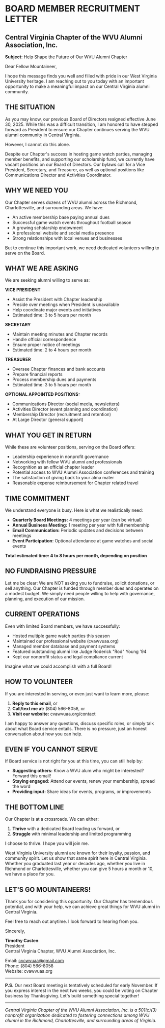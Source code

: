 # BOARD MEMBER RECRUITMENT LETTER
## Central Virginia Chapter of the WVU Alumni Association, Inc.

**Subject:** Help Shape the Future of Our WVU Alumni Chapter

Dear Fellow Mountaineer,

I hope this message finds you well and filled with pride in our West Virginia University heritage. I am reaching out to you today with an important opportunity to make a meaningful impact on our Central Virginia alumni community.

## THE SITUATION

As you may know, our previous Board of Directors resigned effective June 30, 2025. While this was a difficult transition, I am honored to have stepped forward as President to ensure our Chapter continues serving the WVU alumni community in Central Virginia.

However, I cannot do this alone.

Despite our Chapter's success in hosting game watch parties, managing member benefits, and supporting our scholarship fund, we currently have vacant positions on our Board of Directors. Our bylaws call for a Vice President, Secretary, and Treasurer, as well as optional positions like Communications Director and Activities Coordinator.

## WHY WE NEED YOU

Our Chapter serves dozens of WVU alumni across the Richmond, Charlottesville, and surrounding areas. We have:

- An active membership base paying annual dues
- Successful game watch events throughout football season
- A growing scholarship endowment
- A professional website and social media presence
- Strong relationships with local venues and businesses

But to continue this important work, we need dedicated volunteers willing to serve on the Board.

## WHAT WE ARE ASKING

We are seeking alumni willing to serve as:

**VICE PRESIDENT**
- Assist the President with Chapter leadership
- Preside over meetings when President is unavailable
- Help coordinate major events and initiatives
- Estimated time: 3 to 5 hours per month

**SECRETARY**
- Maintain meeting minutes and Chapter records
- Handle official correspondence
- Ensure proper notice of meetings
- Estimated time: 2 to 4 hours per month

**TREASURER**
- Oversee Chapter finances and bank accounts
- Prepare financial reports
- Process membership dues and payments
- Estimated time: 3 to 5 hours per month

**OPTIONAL APPOINTED POSITIONS:**
- Communications Director (social media, newsletters)
- Activities Director (event planning and coordination)
- Membership Director (recruitment and retention)
- At Large Director (general support)

## WHAT YOU GET IN RETURN

While these are volunteer positions, serving on the Board offers:

- Leadership experience in nonprofit governance
- Networking with fellow WVU alumni and professionals
- Recognition as an official chapter leader
- Potential access to WVU Alumni Association conferences and training
- The satisfaction of giving back to your alma mater
- Reasonable expense reimbursement for Chapter related travel

## TIME COMMITMENT

We understand everyone is busy. Here is what we realistically need:

- **Quarterly Board Meetings:** 4 meetings per year (can be virtual)
- **Annual Business Meeting:** 1 meeting per year with full membership
- **Email Communication:** Periodic updates and decisions between meetings
- **Event Participation:** Optional attendance at game watches and social events

**Total estimated time: 4 to 8 hours per month, depending on position**

## NO FUNDRAISING PRESSURE

Let me be clear: We are NOT asking you to fundraise, solicit donations, or sell anything. Our Chapter is funded through member dues and operates on a modest budget. We simply need people willing to help with governance, planning, and execution of our mission.

## CURRENT OPERATIONS

Even with limited Board members, we have successfully:

- Hosted multiple game watch parties this season
- Maintained our professional website (cvawvuaa.org)
- Managed member database and payment systems
- Featured outstanding alumni like Judge Roderick "Rod" Young '94
- Kept our nonprofit status and legal compliance current

Imagine what we could accomplish with a full Board!

## HOW TO VOLUNTEER

If you are interested in serving, or even just want to learn more, please:

1. **Reply to this email**, or
2. **Call/text me at:** (804) 566-8058, or
3. **Visit our website:** cvawvuaa.org/contact

I am happy to answer any questions, discuss specific roles, or simply talk about what Board service entails. There is no pressure, just an honest conversation about how you can help.

## EVEN IF YOU CANNOT SERVE

If Board service is not right for you at this time, you can still help by:

- **Suggesting others:** Know a WVU alum who might be interested? Forward this email!
- **Staying engaged:** Attend our events, renew your membership, spread the word
- **Providing input:** Share ideas for events, programs, or improvements

## THE BOTTOM LINE

Our Chapter is at a crossroads. We can either:

1. **Thrive** with a dedicated Board leading us forward, or
2. **Struggle** with minimal leadership and limited programming

I choose to thrive. I hope you will join me.

West Virginia University alumni are known for their loyalty, passion, and community spirit. Let us show that same spirit here in Central Virginia. Whether you graduated last year or decades ago, whether you live in Richmond or Charlottesville, whether you can give 5 hours a month or 10, we have a place for you.

## LET'S GO MOUNTAINEERS!

Thank you for considering this opportunity. Our Chapter has tremendous potential, and with your help, we can achieve great things for WVU alumni in Central Virginia.

Feel free to reach out anytime. I look forward to hearing from you.

Sincerely,

**Timothy Casten**  
President  
Central Virginia Chapter, WVU Alumni Association, Inc.  

Email: cvcwvuaa@gmail.com  
Phone: (804) 566-8058  
Website: cvawvuaa.org

---

**P.S.** Our next Board meeting is tentatively scheduled for early November. If you express interest in the next two weeks, you could be voting on Chapter business by Thanksgiving. Let's build something special together!

---

*Central Virginia Chapter of the WVU Alumni Association, Inc. is a 501(c)(3) nonprofit organization dedicated to fostering connections among WVU alumni in the Richmond, Charlottesville, and surrounding areas of Virginia.*
